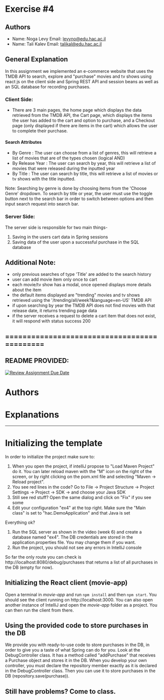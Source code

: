 # Exercise #4
## Authors
* Name: Noga Levy Email: levyno@edu.hac.ac.il
* Name: Tali Kalev Email: talikal@edu.hac.ac.il

## General Explanation
In this assignment we implemented an e-commerce website that uses the TMDB API to search,
explore and "purchase" movies and tv shows using react js on the client side
and Spring REST API and session beans as well as an SQL database for recording purchases.


### Client Side:
- There are 3 main pages, the home page which displays the data retrieved from the TMDB API,
  the Cart page, which displays the items the user has added to the cart and option to purchase,
  and a Checkout page (only displayed if there are items in the cart) which allows the user to complete
  their purchase.

#### Search Attributes
- By Genre : The user can choose from a list of genres, this will retrieve a list of movies that
  are of the types chosen (logical AND)
- By Release Year : The user can search by year, this will retrieve a list of movies that were released
  during the inputted year
- By Title : The user can search by title, this will retrieve a list of movies or tv shows with the title
  inputted.

Note: Searching by genre is done by choosing items from the 'Choose Genre' dropdown. To search by title
or year, the user must use the toggle button next to the search bar in order to switch between options
and then input search request into search bar.


### Server Side:
The server side is responsible for two main things-
1. Saving in the users cart data in Spring sessions
2. Saving data of the user upon a successful purchase in the SQL database

## Additional Note:
- only previous searches of type 'Title' are added to the search history
- user can add movie item only once to cart
- each movie/tv show has a modal, once opened displays more details about the item
- the default items displayed are "trending" movies and tv shows retrieved using the
  '/trending/all/week?&language=en-US' TMDB API
- if upon searching by year the TMDB API does not find movies with that release date,
  it returns trending page data
- if the server receives a request to delete a cart item that does not exist, it will respond with
status success 200


## ============================================

## README PROVIDED:


[![Review Assignment Due Date](https://classroom.github.com/assets/deadline-readme-button-24ddc0f5d75046c5622901739e7c5dd533143b0c8e959d652212380cedb1ea36.svg)](https://classroom.github.com/a/7Tmn2VQK)

# Authors

# Explanations

---------------------


# Initializing the template

In order to initialize the project make sure to:

1. When you open the project, if intelliJ propose to "Load Maven Project" do it. You can later reload maven with the "M" icon on the right of the screen, or by right clicking on the pom.xml file and selecting "Maven -> Reload project".
2. You see red lines in the code? Go to File -> Project Structure -> Project Settings -> Project -> SDK -> and choose your Java SDK
3. Still see red stuff? Open the same dialog and click on "Fix" if you see some
4. Edit your configuration "ex4" at the top right. Make sure the "Main class" is set to "hac.DemoApplication" and that Java is set

Everything ok?
1. Run the SQL server as shown in the video (week 6) and create a database named "ex4". The DB credentials are stored in the application.properties file. You may change them if you want.
2. Run the project, you should not see any errors in IntelliJ console

So far the only route you can check is http://localhost:8080/debug/purchases
that returns a list of all purchases in the DB (empty for now).

## Initializing the React client (movie-app)

Open a terminal in *movie-app* and run `npm install` and then `npm start`. You should see the client running on http://localhost:3000.
You can also open another instance of IntelliJ and open the *movie-app* folder as a project. You can then run the client from there.

## Using the provided code to store purchases in the DB

We provide you with ready-to-use code to store purchases in the DB, in order to give you a taste of what Spring can do for you.
Look at the DebugController class. It has a method called "addPurchase" that receives a Purchase object and stores it in the DB.
When you develop your own controller, you must declare the repository member exactly as it is declared in the DebugController class.
Then you can use it to store purchases in the DB (repository.save(purchase)).

## Still have problems? Come to class.
